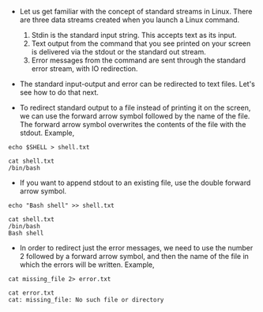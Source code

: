 * Let us get familiar with the concept of standard streams in Linux. There are three data streams created when you launch a Linux command. 

   1. Stdin is the standard input string. This accepts text as its input. 
   2. Text output from the command that you see printed on your screen is delivered via the stdout or the standard out stream. 
   3. Error messages from the command are sent through the standard error stream, with IO redirection. 
   
* The standard input-output and error can be redirected to text files. Let's see how to do that next. 

* To redirect standard output to a file instead of printing it on the screen, we can use the forward arrow symbol followed by the name of the file. The forward arrow symbol overwrites the contents of the file with the stdout. Example,

```
echo $SHELL > shell.txt
```

```
cat shell.txt
/bin/bash
```

* If you want to append stdout to an existing file, use the double forward arrow symbol. 

```
echo "Bash shell" >> shell.txt
```

```
cat shell.txt
/bin/bash
Bash shell
```

* In order to redirect just the error messages, we need to use the number 2 followed by a forward arrow symbol, and then the name of the file in which the errors will be written. Example,

```
cat missing_file 2> error.txt
```

```
cat error.txt
cat: missing_file: No such file or directory
```





